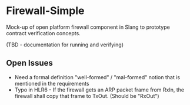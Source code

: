# Firewall-Simple

Mock-up of open platform firewall component in Slang to prototype contract verification concepts.

(TBD - documentation for running and verifying)


## Open Issues

- Need a formal definition "well-formed" / "mal-formed" notion that is mentioned in the requirements
- Typo in HLR6 - If the firewall gets an ARP packet frame from RxIn, the firewall shall copy that frame to TxOut.
   (Should be "RxOut")

